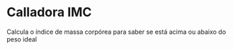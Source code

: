 # Calladora IMC
Calcula o índice de massa corpórea para saber se está acima ou abaixo do peso ideal
